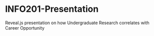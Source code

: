 # INFO201-Presentation
Reveal.js presentation on how Undergraduate Research correlates with Career Opportunity
